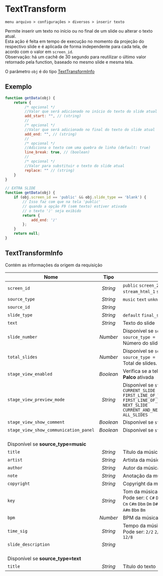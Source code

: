 # TextTransform

`menu arquivo > configurações > diversos > inserir texto`

Permite inserir um texto no início ou no final de um slide ou alterar o texto atual.<br>
Esta ação é feita em tempo de execução no momento da projeção do respectivo slide e é aplicada de forma independente para cada tela, de acordo com o valor em `screen_id`.<br>
Observação: há um cachê de 30 segundo para reutilizar o último valor retornado pela function, baseado no mesmo slide e mesma tela.

O parâmetro `obj` é do tipo [TextTransformInfo](#texttransforminfo)

## Exemplo

```javascript
function getData(obj) {
    return {
         /* opcional */
         //Valor que será adicionado no início do texto do slide atual
         add_start: "", // (string)
         //
         /* opcional */
         //Valor que será adicionado no final do texto do slide atual
         add_end: "", // (string)
         //
         /* opcional */
         //Adiciona o texto com uma quebra de linha (default: true)
         line_break: true, // (boolean)
         //
         /* opcional */
         //Valor para substituir o texto do slide atual
         replace: "" // (string)
    }
}
```

```javascript
// EXTRA SLIDE
function getData(obj) {
    if (obj.screen_id == 'public' && obj.slide_type == 'blank') {
        // Isso faz com que na tela 'public'
        // quando a opção F9 (sem texto) estiver ativada
        // o texto '♪' seja exibido
        return {
            add_end: '♪'
        };
    }
    return null;
}
```

## TextTransformInfo
Contém as informações da origem da requisição

| Nome | Tipo  | Descrição |
| ---- | :---: | ------------|
| `screen_id` | _String_ | `public` `screen_2` `screen_3` `screen_?` `stream_image` `stream_html_1` `stream_html_2` `stream_html_3` |
| `source_type` | _String_ | `music` `text` `unknown` |
| `source_id` | _String_ |  |
| `slide_type` | _String_ | `default` `final_slide` `wallpaper` `blank` `black` |
| `text` | _String_ | Texto do slide |
| `slide_number` | _Number_ | Disponível se `source_type = music` ou `source_type = text`.<br>Número do slide. Começa em 1. |
| `total_slides` | _Number_ | Disponível se `source_type = music` ou `source_type = text`.<br>Total de slides. |
| `stage_view_enabled` | _Boolean_ | Verifica se a tela está com a opção **Visão do Palco** ativada |
| `stage_view_preview_mode` | _String_ | Disponível se `stage_view_enabled = true`<br>`CURRENT_SLIDE`<br>`FIRST_LINE_OF_THE_NEXT_SLIDE_WITH_SEPARATOR`<br>`FIRST_LINE_OF_THE_NEXT_SLIDE_WITHOUT_SEPARATOR`<br>`NEXT_SLIDE`<br>`CURRENT_AND_NEXT_SLIDE`<br>`ALL_SLIDES` |
| `stage_view_show_comment` | _Boolean_ | Disponível se `stage_view_enabled = true` |
| `stage_view_show_communication_panel` | _Boolean_ | Disponível se `stage_view_enabled = true` |
| <br>Disponível se **source_type=music** |  |  |
| `title` | _String_ | Título da música |
| `artist` | _String_ | Artista da música |
| `author` | _String_ | Autor da música |
| `note` | _String_ | Anotação da música |
| `copyright` | _String_ | Copyright da música |
| `key` | _String_ | Tom da música.<br>Pode ser: `C` `C#` `Db` `D` `D#` `Eb` `E` `F` `F#` `Gb` `G` `G#` `Ab` `A` `A#` `Bb` `B` `Cm` `C#m` `Dbm` `Dm` `D#m` `Ebm` `Em` `Fm` `F#m` `Gbm` `Gm` `G#m` `Abm` `Am` `A#m` `Bbm` `Bm` |
| `bpm` | _Number_ | BPM da música |
| `time_sig` | _String_ | Tempo da música.<br>Pode ser: `2/2` `2/4` `3/4` `4/4` `5/4` `6/4` `3/8` `6/8` `7/8` `9/8` `12/8` |
| `slide_description` | _String_ |  |
| <br>Disponível se **source_type=text** |  |  |
| `title` | _String_ | Título do texto |

